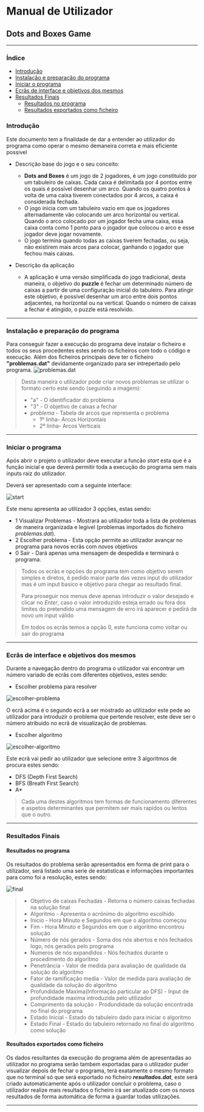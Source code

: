 # Manual de Utilizador   
## Dots and Boxes Game  
***
### Índice

- [Introdução](#introdução)
- [Instalação e preparação do programa](#instalação-e-preparação-do-programa)
- [Iniciar o programa](#iniciar-o-programa)
- [Ecrãs de interface e objetivos dos mesmos](#ecrãs-de-interface-e-objetivos-dos-mesmos)
- [Resultados Finais](#resultados-finais)
  - [Resultados no programa](#resultados-no-programa)
  - [Resultados exportados como ficheiro](#resultados-exportados-como-ficheiro)


### Introdução
 Este documento tem a finalidade de dar a entender ao utilizador do programa como operar o mesmo demaneira correta e mais eficiente possivel
 - Descrição base do jogo e o seu conceito:
   - **Dots and Boxes** é um jogo de 2 jogadores,
é um jogo constituído por um tabuleiro de caixas. Cada caixa é
delimitada por 4 pontos entre os quais é possível desenhar um arco. Quando os quatro pontos à volta de
uma caixa tiverem conectados por 4 arcos, a caixa é considerada fechada.
   - O jogo inicia com um tabuleiro vazio em que os jogadores alternadamente vão colocando um arco     horizontal
ou vertical. Quando o arco colocado por um jogador fecha uma caixa, essa caixa conta como 1 ponto para o
jogador que colocou o arco e esse jogador deve jogar novamente.
   - O jogo termina quando todas as caixas tiverem fechadas, ou seja, não existirem mais arcos para colocar,
ganhando o jogador que fechou mais caixas.


 - Descrição da aplicação 
   - A aplicação é uma versão simplificada do jogo tradicional, desta maneira, o objetivo do **puzzle** é fechar um determinado número de caixas a partir de uma configuração inicial do tabuleiro. Para atingir este objetivo, é possível desenhar um arco entre dois pontos adjacentes, na
horizontal ou na vertical. Quando o número de caixas a fechar é atingido, o puzzle está resolvido.
***

### Instalação e preparação do programa
Para conseguir fazer a execução do programa deve instalar o ficheiro e todos os seus procedentes estes sendo os ficheiros com todo o código e execução. Além dos ficheiros principais deve ter o ficheiro **"problemas.dat"** devidamente organizado para ser intrepertado pelo programa.
![problemas.dat](..\imagens\problemas.png)
 > Desta maneira o utilizador pode criar novos problemas se utilizar o formato certo este sendo (seguindo a imagem):
 > - "a" - O identificador do problema
 > - "3" - O objetivo de caixas a fechar
 > - *problema* - Tabela de arcos que representa o problema
 >   - 1º linha- Arcos Horizontais
 >   - 2º linha- Arcos Verticais
***
### Iniciar o programa

Após abrir o projeto o utilizador deve executar a funcão *start* esta que é a função inicial e que deverá permitir toda a execução do programa sem mais inputs raiz do utilizador.

Deverá ser apresentado com a seguinte interface:

![start](..\imagens\start.png)

Este menu apresenta ao utilizador 3 opções, estas sendo:
- 1 Visualizar Problemas - Mostrará ao utilizador toda a lista de problemas de maneira organizada e legivel (problemas importados do ficheiro *problemas.dat*).
- 2 Escolher problema - Esta opção permite ao utilizador avançar no programa para novos ecrãs com novos objetivos
- 0 Sair - Dará apenas uma mensagem de despedida e terminará o programa.

> Todos os ecrãs e opções do programa tem como objetivo serem simples e diretos, é pedido maior parte das vezes input do utilizador mas é um input basico e objetivo para chegar ao resultado final.
>
>  Para proseguir nos menus deve apenas introduzir o valor desejado e clicar no *Enter*, caso o valor introduzido esteja errado ou fora dos limites do pretendido uma mensagem de erro irá aparecer e pedirá de novo um input válido
>
>Em todos os ecrãs temos a opção 0, este funciona como voltar ou sair do programa
***
### Ecrãs de interface e objetivos dos mesmos

Durante a navegação dentro do programa o utilizador vai encontrar um número variado de ecrãs com diferentes objetivos, estes sendo:

- Escolher problema para resolver

![escolher-problema](..\imagens\escolher.png)

O ecrã acima é o segundo ecrã a ser mostrado ao utilizador este pede ao utilizador para introduzir o problema que pertende resolver, este deve ser o número atribuido no ecrã de visualização de problemas. 

- Escolher algoritmo 

![escolher-algoritmo](..\imagens\selecionar-algoritmos.png)

Este ecrã vai pedir ao utilizador que selecione entre 3 algoritmos de procura estes sendo:

- DFS (Depth First Search)
- BFS (Breath First Search)
- A* 

> Cada uma destes algoritmos tem formas de funcionamento diferentes e aspetos determinantes que permitem ser mais rapidos ou lentos que o outro.

---

### **Resultados Finais**

#### **Resultados no programa**

Os resultados do problema serão apresentados em forma de print para o utilizador, será listado uma serie de estatisticas e informações importantes para como foi a resolução, estes sendo:
  
![final](..\imagens\final.png)

  >- Objetivo de caixas Fechadas - Retorna o número caixas fechadas na solução final
  >- Algoritmo - Apresenta o acrónimo do algoritmo escolhido
  >- Inicio - Hora Minuto e Segundos em que o algoritmo começou 
  >- Fim - Hora Minuto e Segundos em que o algoritmo encontrou solução 
  >- Número de nós gerados - Soma dos nós abertos e nós fechados logo, nós gerados pelo programa
  >- Numeros de nós expandidos - Nós fechados durante o procedimento do algoritmo
  >- Penetrância - Valor de medida para avaliação de qualidade da solução do algoritmo
  >- Fator de ramificação media - Valor de medida para avaliação de qualidade da solução do algoritmo 
  >- Profundidade Maxima(Informação particular ao DFS) - Input de profundidade maxima introduzida pelo utilizador 
  >- Comprimento da solução - Produndidade da solução encontrada no final do programa
  >- Estado Inicial - Estado do tabuleiro dado para iniciar o algoritmo 
  >- Estado Final - Estado do tabuleiro retornado no final do algoritmo como solução


#### **Resultados exportados como ficheiro**

Os dados resultantes da execução do programa além de apresentadas ao utilizador no programa serão tambem exportadas para o utilizador puder visualizar depois de fechar o programa, terá exatamente o mesmo formato que no terminal só que será exportado no ficheiro ***resultados.dat***, este será criado automaticamente após o utilizador concluir o problema, caso o utilizador realize mais resultados o ficheiro irá ser atualizado com os novos resultados de forma automática de forma a guardar todas utilizações.

---


